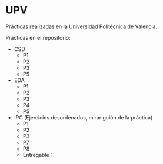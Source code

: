 # UPV
Prácticas realizadas en la Universidad Politécnica de Valencia.

Prácticas en el repositorio:

* CSD
  * P1
  * P2
  * P3
  * P5 
* EDA
  * P1
  * P2
  * P3
  * P4
  * P5
* IPC (Ejercicios desordenados, mirar guión de la práctica)
  * P1
  * P2
  * P3
  * P7
  * P8
  * Entregable 1
  
